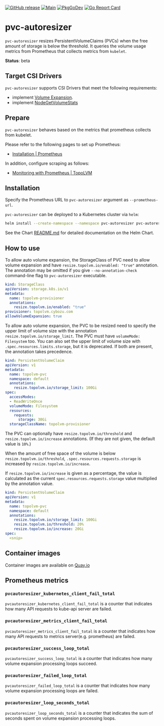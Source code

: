 [![GitHub release](https://img.shields.io/github/v/release/topolvm/pvc-autoresizer.svg?maxAge=60)][releases]
[![Main](https://github.com/topolvm/pvc-autoresizer/workflows/Main/badge.svg)](https://github.com/topolvm/pvc-autoresizer/actions)
[![PkgGoDev](https://pkg.go.dev/badge/github.com/topolvm/pvc-autoresizer?tab=overview)](https://pkg.go.dev/github.com/topolvm/pvc-autoresizer?tab=overview)
[![Go Report Card](https://goreportcard.com/badge/github.com/topolvm/pvc-autoresizer)](https://goreportcard.com/badge/github.com/topolvm/pvc-autoresizer)

# pvc-autoresizer

`pvc-autoresizer` resizes PersistentVolumeClaims (PVCs) when the free amount of storage is below the threshold.
It queries the volume usage metrics from Prometheus that collects metrics from `kubelet`.

**Status**: beta

## Target CSI Drivers

`pvc-autoresizer` supports CSI Drivers that meet the following requirements:

- implement [Volume Expansion](https://kubernetes-csi.github.io/docs/volume-expansion.html).
- implement [NodeGetVolumeStats](https://github.com/container-storage-interface/spec/blob/master/spec.md#nodegetvolumestats)

## Prepare

`pvc-autoresizer` behaves based on the metrics that prometheus collects from kubelet.

Please refer to the following pages to set up Prometheus:

- [Installation | Prometheus](https://prometheus.io/docs/prometheus/latest/installation/)

In addition, configure scraping as follows:

- [Monitoring with Prometheus | TopoLVM](https://github.com/topolvm/topolvm/blob/master/docs/prometheus.md)

## Installation

Specify the Prometheus URL to `pvc-autoresizer` argument as `--prometheus-url`.

`pvc-autoresizer` can be deployed to a Kubernetes cluster via `helm`:

```sh
helm install --create-namespace --namespace pvc-autoresizer pvc-autoresizer pvc-autoresizer/pvc-autoresizer --set "controller.args.prometheusURL=<YOUR PROMETHEUS ENDPOINT>"
```

See the Chart [README.md](./charts/pvc-autoresizer/README.md) for detailed documentation on the Helm Chart.

## How to use

To allow auto volume expansion, the StorageClass of PVC need to allow volume expansion and
have `resize.topolvm.io/enabled: "true"` annotation.  The annotation may be omitted if
you give `--no-annotation-check` command-line flag to `pvc-autoresizer` executable.

```yaml
kind: StorageClass
apiVersion: storage.k8s.io/v1
metadata:
  name: topolvm-provisioner
  annotations:
    resize.topolvm.io/enabled: "true"
provisioner: topolvm.cybozu.com
allowVolumeExpansion: true
```

To allow auto volume expansion, the PVC to be resized need to specify the upper limit of
volume size with the annotation `resize.topolvm.io/storage_limit`. The PVC must have `volumeMode: Filesystem` too.
You can also set the upper limit of volume size with `.spec.resources.limits.storage`, but it is deprecated. If both are present, the annotation takes precedence.

```yaml
kind: PersistentVolumeClaim
apiVersion: v1
metadata:
  name: topolvm-pvc
  namespace: default
  annotations:
    resize.topolvm.io/storage_limit: 100Gi
spec:
  accessModes:
  - ReadWriteOnce
  volumeMode: Filesystem
  resources:
    requests:
      storage: 30Gi
  storageClassName: topolvm-provisioner
```

The PVC can optionally have `resize.topolvm.io/threshold` and `resize.topolvm.io/increase` annotations.
(If they are not given, the default value is `10%`.)

When the amount of free space of the volume is below `resize.topolvm.io/threshold`,
`.spec.resources.requests.storage` is increased by `resize.topolvm.io/increase`.

If `resize.topolvm.io/increase` is given as a percentage, the value is calculated as
the current `spec.resources.requests.storage` value multiplied by the annotation value.

```yaml
kind: PersistentVolumeClaim
apiVersion: v1
metadata:
  name: topolvm-pvc
  namespace: default
  annotations:
    resize.topolvm.io/storage_limit: 100Gi
    resize.topolvm.io/threshold: 20%
    resize.topolvm.io/increase: 20Gi
spec:
  <snip>
```

## Container images

Container images are available on [Quay.io](https://quay.io/repository/topolvm/pvc-autoresizer)

[releases]: https://github.com/topolvm/pvc-autoresizer/releases

## Prometheus metrics

###  `pvcautoresizer_kubernetes_client_fail_total`

`pvcautoresizer_kubernetes_client_fail_total` is a counter that indicates how many API requests to kube-api server are failed.

### `pvcautoresizer_metrics_client_fail_total`

`pvcautoresizer_metrics_client_fail_total` is a counter that indicates how many API requests to metrics server(e.g. prometheus) are failed.

### `pvcautoresizer_success_loop_total`

`pvcautoresizer_success_loop_total` is a counter that indicates how many volume expansion processing loops succeed.

### `pvcautoresizer_failed_loop_total`

`pvcautoresizer_failed_loop_total` is a counter that indicates how many volume expansion processing loops are failed.

### `pvcautoresizer_loop_seconds_total`

`pvcautoresizer_loop_seconds_total` is a counter that indicates the sum of seconds spent on volume expansion processing loops.

